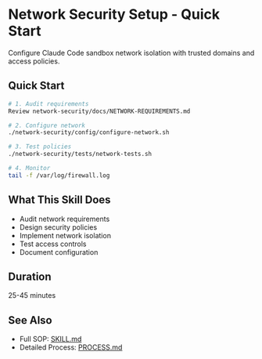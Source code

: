 # Network Security Setup - Quick Start

Configure Claude Code sandbox network isolation with trusted domains and access policies.

## Quick Start

```bash
# 1. Audit requirements
Review network-security/docs/NETWORK-REQUIREMENTS.md

# 2. Configure network
./network-security/config/configure-network.sh

# 3. Test policies
./network-security/tests/network-tests.sh

# 4. Monitor
tail -f /var/log/firewall.log
```

## What This Skill Does

- Audit network requirements
- Design security policies
- Implement network isolation
- Test access controls
- Document configuration

## Duration

25-45 minutes

## See Also

- Full SOP: [SKILL.md](SKILL.md)
- Detailed Process: [PROCESS.md](PROCESS.md)
